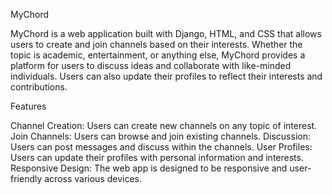 MyChord

MyChord is a web application built with Django, HTML, and CSS that allows users to create and join channels based on their interests. Whether the topic is academic, entertainment, or anything else, MyChord provides a platform for users to discuss ideas and collaborate with like-minded individuals. Users can also update their profiles to reflect their interests and contributions.

Features

Channel Creation: Users can create new channels on any topic of interest.
Join Channels: Users can browse and join existing channels.
Discussion: Users can post messages and discuss within the channels.
User Profiles: Users can update their profiles with personal information and interests.
Responsive Design: The web app is designed to be responsive and user-friendly across various devices.


